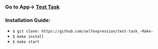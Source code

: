 ### Go to App-> [Test Task](https://test-task-make.vercel.app/)

### Installation Guide:

* ```$ git clone: https://github.com/selfexpression/test-task_-Make-```
* ```$ make install```
* ```$ make start```